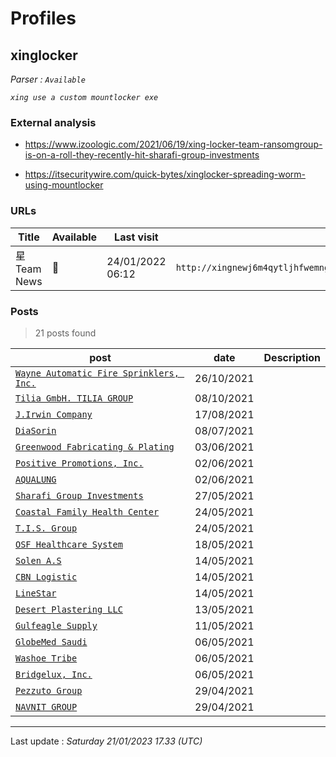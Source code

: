 # Profiles

## **xinglocker**


_Parser : `Available`_

_`xing use a custom mountlocker exe`_

### External analysis
- https://www.izoologic.com/2021/06/19/xing-locker-team-ransomgroup-is-on-a-roll-they-recently-hit-sharafi-group-investments

- https://itsecuritywire.com/quick-bytes/xinglocker-spreading-worm-using-mountlocker

### URLs
| Title | Available | Last visit | fqdn | Screenshot 
|---|---|---|---|---|
| 星Team News | 🔴 | 24/01/2022 06:12 | `http://xingnewj6m4qytljhfwemngm7r7rogrindbq7wrfeepejgxc3bwci7qd.onion` | ❌ | 

### Posts

> 21 posts found

| post | date | Description
|---|---|---|
| [`Wayne Automatic Fire Sprinklers, Inc.`](https://google.com/search?q=Wayne+Automatic+Fire+Sprinklers%2C+Inc.) | 26/10/2021 |   |
| [`Tilia GmbH. TILIA GROUP`](https://google.com/search?q=Tilia+GmbH.+TILIA+GROUP) | 08/10/2021 |   |
| [`J.Irwin Company`](https://google.com/search?q=J.Irwin+Company) | 17/08/2021 |   |
| [`DiaSorin`](https://google.com/search?q=DiaSorin) | 08/07/2021 |   |
| [`Greenwood Fabricating & Plating`](https://google.com/search?q=Greenwood+Fabricating+%26+Plating) | 03/06/2021 |   |
| [`Positive Promotions, Inc.`](https://google.com/search?q=Positive+Promotions%2C+Inc.) | 02/06/2021 |   |
| [`AQUALUNG`](https://google.com/search?q=AQUALUNG) | 02/06/2021 |   |
| [`Sharafi Group Investments`](https://google.com/search?q=Sharafi+Group+Investments) | 27/05/2021 |   |
| [`Coastal Family Health Center`](https://google.com/search?q=Coastal+Family+Health+Center) | 24/05/2021 |   |
| [`T.I.S. Group`](https://google.com/search?q=T.I.S.+Group) | 24/05/2021 |   |
| [`OSF Healthcare System`](https://google.com/search?q=OSF+Healthcare+System) | 18/05/2021 |   |
| [`Solen A.S`](https://google.com/search?q=Solen+A.S) | 14/05/2021 |   |
| [`CBN Logistic`](https://google.com/search?q=CBN+Logistic) | 14/05/2021 |   |
| [`LineStar`](https://google.com/search?q=LineStar) | 14/05/2021 |   |
| [`Desert Plastering LLC`](https://google.com/search?q=Desert+Plastering+LLC) | 13/05/2021 |   |
| [`Gulfeagle Supply`](https://google.com/search?q=Gulfeagle+Supply) | 11/05/2021 |   |
| [`GlobeMed Saudi`](https://google.com/search?q=GlobeMed+Saudi) | 06/05/2021 |   |
| [`Washoe Tribe`](https://google.com/search?q=Washoe+Tribe) | 06/05/2021 |   |
| [`Bridgelux, Inc.`](https://google.com/search?q=Bridgelux%2C+Inc.) | 06/05/2021 |   |
| [`Pezzuto Group`](https://google.com/search?q=Pezzuto+Group) | 29/04/2021 |   |
| [`NAVNIT GROUP`](https://google.com/search?q=NAVNIT+GROUP) | 29/04/2021 |   |

 --- 


Last update : _Saturday 21/01/2023 17.33 (UTC)_
